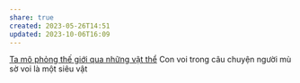```yaml
---
share: true
created: 2023-05-26T14:51
updated: 2023-10-06T16:09
---
```

[Ta mô phỏng thế giới qua những vật thể](./Ta%20m%C3%B4%20ph%E1%BB%8Fng%20th%E1%BA%BF%20gi%E1%BB%9Bi%20qua%20nh%E1%BB%AFng%20v%E1%BA%ADt%20th%E1%BB%83.md#)
Con voi trong câu chuyện người mù sờ voi là một siêu vật
